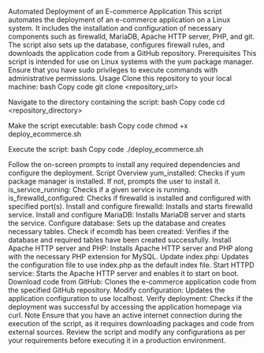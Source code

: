 Automated Deployment of an E-commerce Application
This script automates the deployment of an e-commerce application on a Linux system. It includes the installation and configuration of necessary components such as firewalld, MariaDB, Apache HTTP server, PHP, and git. The script also sets up the database, configures firewall rules, and downloads the application code from a GitHub repository.
Prerequisites
This script is intended for use on Linux systems with the yum package manager.
Ensure that you have sudo privileges to execute commands with administrative permissions.
Usage
Clone this repository to your local machine:
bash
Copy code
git clone <repository_url>


Navigate to the directory containing the script:
bash
Copy code
cd <repository_directory>


Make the script executable:
bash
Copy code
chmod +x deploy_ecommerce.sh


Execute the script:
bash
Copy code
./deploy_ecommerce.sh


Follow the on-screen prompts to install any required dependencies and configure the deployment.
Script Overview
yum_installed: Checks if yum package manager is installed. If not, prompts the user to install it.
is_service_running: Checks if a given service is running.
is_firewalld_configured: Checks if firewalld is installed and configured with specified port(s).
Install and configure firewalld: Installs and starts firewalld service.
Install and configure MariaDB: Installs MariaDB server and starts the service.
Configure database: Sets up the database and creates necessary tables.
Check if ecomdb has been created: Verifies if the database and required tables have been created successfully.
Install Apache HTTP server and PHP: Installs Apache HTTP server and PHP along with the necessary PHP extension for MySQL.
Update index.php: Updates the configuration file to use index.php as the default index file.
Start HTTPD service: Starts the Apache HTTP server and enables it to start on boot.
Download code from GitHub: Clones the e-commerce application code from the specified GitHub repository.
Modify configuration: Updates the application configuration to use localhost.
Verify deployment: Checks if the deployment was successful by accessing the application homepage via curl.
Note
Ensure that you have an active internet connection during the execution of the script, as it requires downloading packages and code from external sources.
Review the script and modify any configurations as per your requirements before executing it in a production environment.
